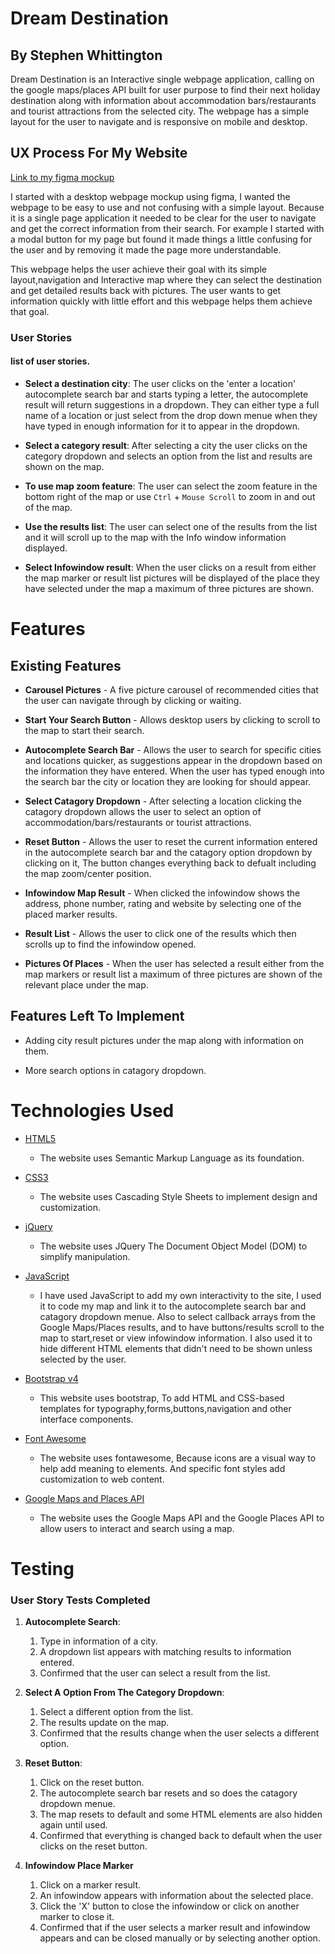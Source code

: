 # Dream Destination

## By Stephen Whittington

Dream Destination is an Interactive single webpage application,
calling on the google maps/places API built for user purpose to find
their next holiday destination along with information about accommodation bars/restaurants and tourist
attractions from the selected city. The webpage has a simple layout for the user to
navigate and is responsive on mobile and desktop.

## UX Process For My Website

[Link to my figma mockup](https://github.com/StephenWhittington/Dream-Destination/blob/master/assets/images/Dream%20Destination%20API%20(1).png)

I started with a desktop webpage mockup using figma, I wanted the webpage to be easy to use
and not confusing with a simple layout. Because it is a single page application
it needed to be clear for the user to navigate and get the correct information from
their search. For example I started with a modal button for my page but found it made
things a little confusing for the user and by removing it made the page more understandable.

This webpage helps the user achieve their goal with its simple layout,navigation
and Interactive map where they can select the destination and get detailed results back
with pictures. The user wants to get information quickly with little effort and this webpage
helps them achieve that goal.

### User Stories

#### **list of user stories.**

* **Select a destination city**: The user clicks on the 'enter a location' autocomplete search bar and starts typing
 a letter, the autocomplete result will return suggestions in a dropdown. They can either type a full name of a location
or just select from the drop down menue when they have typed in enough information for it to appear in the dropdown.

* **Select a category result**: After selecting a city the user clicks on the category dropdown and selects an option from the list
and results are shown on the map.

* **To use map zoom feature**: The user can select the zoom feature in the bottom right of the map or use `Ctrl` + `Mouse Scroll` to zoom
in and out of the map.

* **Use the results list**: The user can select one of the results from the list and it will scroll up to the map
with the Info window information displayed.

* **Select Infowindow result**: When the user clicks on a result from either the map marker or result list pictures will be displayed
of the place they have selected under the map a maximum of three pictures are shown.

# Features 

## Existing Features

* **Carousel Pictures** - A five picture carousel of recommended cities that the user can navigate through by clicking or waiting.

* **Start Your Search Button** - Allows desktop users by clicking to scroll to the map to start their search.

* **Autocomplete Search Bar** - Allows the user to search for specific cities and locations quicker, as suggestions
appear in the dropdown based on the information they have entered. When the user has typed enough into the search bar the city or location
they are looking for should appear.

* **Select Catagory Dropdown** - After selecting a location clicking the catagory dropdown allows the user to select an option of 
accommodation/bars/restaurants or tourist attractions.

* **Reset Button** - Allows the user to reset the current information entered in the autocomplete search bar and the catagory option 
dropdown by clicking on it, The button changes everything back to defualt including the map zoom/center position.

* **Infowindow Map Result** - When clicked the infowindow shows the address, phone number, rating and website by selecting one of the placed
marker results.

* **Result List** - Allows the user to click one of the results which then scrolls up to find the infowindow opened.

* **Pictures Of Places** - When the user has selected a result either from the map markers or result list a maximum of three
pictures are shown of the relevant place under the map.

## Features Left To Implement 

* Adding city result pictures under the map along with information on them.

* More search options in catagory dropdown.

# Technologies Used

* [HTML5](https://en.wikipedia.org/wiki/HTML5)
  
    * The website uses Semantic Markup Language as its foundation.   

* [CSS3](https://en.wikipedia.org/wiki/Cascading_Style_Sheets)

    * The website uses Cascading Style Sheets to implement design and customization.

* [jQuery](https://jquery.com/)

    * The website uses JQuery The Document Object Model (DOM) to simplify manipulation.

* [JavaScript](https://en.wikipedia.org/wiki/JavaScript)
 
    * I have used JavaScript to add my own interactivity to the site, I used it to code my map and link it to the autocomplete search bar
    and catagory dropdown menue. Also to select callback arrays from the Google Maps/Places results, and to have buttons/results scroll to the map
    to start,reset or view infowindow information. I also used it to hide different HTML elements that didn't need to be shown unless selected by the user.

* [Bootstrap v4](https://getbootstrap.com/)

    * This website uses bootstrap, To add HTML and CSS-based templates for typography,forms,buttons,navigation and other interface components.

* [Font Awesome](https://fontawesome.com/)
    
    * The website uses fontawesome, Because icons are a visual way to help add meaning to elements. And specific font styles add customization to web content.
    
* [Google Maps and Places API](https://cloud.google.com/maps-platform/)
    
    * The website uses the Google Maps API and the Google Places API to allow users to interact and search using a map.

# Testing 

### User Story Tests Completed

1. **Autocomplete Search**:
    1.  Type in information of a city.
    2.  A dropdown list appears with matching results to information entered.
    3.  Confirmed that the user can select a result from the list.

1. **Select A Option From The Category Dropdown**:
    1. Select a different option from the list.
    2. The results update on the map.
    3. Confirmed that the results change when the user selects a different option.

1. **Reset Button**:
    1. Click on the reset button.
    2. The autocomplete search bar resets and so does the catagory dropdown menue.
    3. The map resets to default and some HTML elements are also hidden again until used.
    4. Confirmed that everything is changed back to default when the user clicks on the reset button.

1. **Infowindow Place Marker**
    1. Click on a marker result.
    2. An infowindow appears with information about the selected place.
    3. Click the 'X' button to close the infowindow or click on another marker to close it.
    4. Confirmed that if the user selects a marker result and infowindow appears and can be closed manually or by selecting another option.
